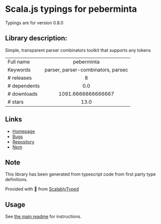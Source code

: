 
# Scala.js typings for peberminta

Typings are for version 0.8.0

## Library description:
Simple, transparent parser combinators toolkit that supports any tokens

|                    |                 |
| ------------------ | :-------------: |
| Full name          | peberminta |
| Keywords           | parser, parser-combinators, parsec |
| # releases         | 8 |
| # dependents       | 0.0 |
| # downloads        | 1091.6666666666667 |
| # stars            | 13.0 |

## Links
- [Homepage](https://github.com/mxxii/peberminta)
- [Bugs](https://github.com/mxxii/peberminta/issues)
- [Repository](https://github.com/mxxii/peberminta)
- [Npm](https://www.npmjs.com/package/peberminta)
    


## Note
This library has been generated from typescript code from first party type definitions.

Provided with :purple_heart: from [ScalablyTyped](https://github.com/oyvindberg/ScalablyTyped)

## Usage
See [the main readme](../../readme.md) for instructions.


